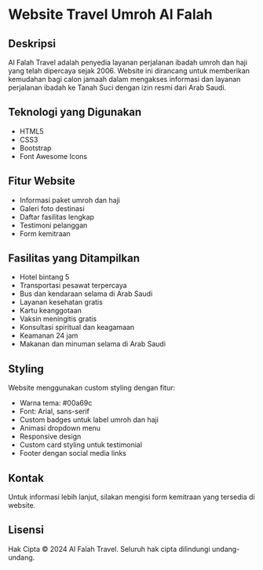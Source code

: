 # Website Travel Umroh Al Falah

## Deskripsi
Al Falah Travel adalah penyedia layanan perjalanan ibadah umroh dan haji yang telah dipercaya sejak 2006. Website ini dirancang untuk memberikan kemudahan bagi calon jamaah dalam mengakses informasi dan layanan perjalanan ibadah ke Tanah Suci dengan izin resmi dari Arab Saudi.

## Teknologi yang Digunakan
- HTML5
- CSS3
- Bootstrap
- Font Awesome Icons

## Fitur Website
- Informasi paket umroh dan haji
- Galeri foto destinasi
- Daftar fasilitas lengkap
- Testimoni pelanggan
- Form kemitraan

## Fasilitas yang Ditampilkan
- Hotel bintang 5
- Transportasi pesawat terpercaya
- Bus dan kendaraan selama di Arab Saudi
- Layanan kesehatan gratis
- Kartu keanggotaan
- Vaksin meningitis gratis
- Konsultasi spiritual dan keagamaan
- Keamanan 24 jam
- Makanan dan minuman selama di Arab Saudi

## Styling
Website menggunakan custom styling dengan fitur:
- Warna tema: #00a69c
- Font: Arial, sans-serif
- Custom badges untuk label umroh dan haji
- Animasi dropdown menu
- Responsive design
- Custom card styling untuk testimonial
- Footer dengan social media links

## Kontak
Untuk informasi lebih lanjut, silakan mengisi form kemitraan yang tersedia di website.

## Lisensi
Hak Cipta © 2024 Al Falah Travel. Seluruh hak cipta dilindungi undang-undang.
